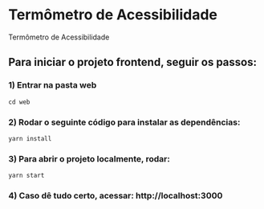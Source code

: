 # Termômetro de Acessibilidade
Termômetro de Acessibilidade

## Para iniciar o projeto frontend, seguir os passos:

### 1) Entrar na pasta web
```
cd web
```

### 2) Rodar o seguinte código para instalar as dependências:
```
yarn install
```

### 3) Para abrir o projeto localmente, rodar:
```
yarn start
```

### 4) Caso dê tudo certo, acessar: http://localhost:3000  
